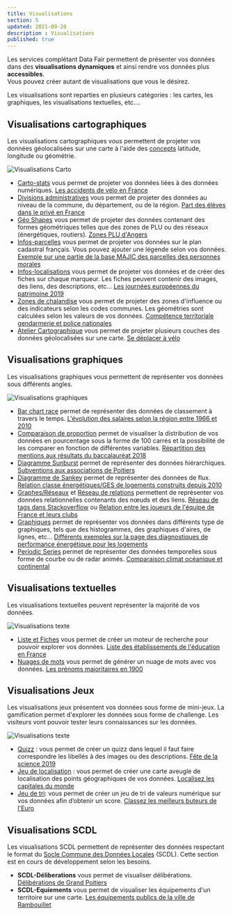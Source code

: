```yaml
---
title: Visualisations
section: 5
updated: 2021-09-20
description : Visualisations
published: true
---
```


Les services complétant Data&nbsp;Fair permettent de présenter vos données dans des **visualisations dynamiques** et ainsi rendre vos données plus **accessibles**.  
Vous pouvez créer autant de visualisations que vous le désirez.  

Les visualisations sont reparties en plusieurs catégories : les cartes, les graphiques, les visualisations textuelles, etc....

## Visualisations cartographiques

Les visualisations cartographiques vous permettent de projeter vos données géolocalisées sur une carte à l'aide des [concepts](./user-guide-backoffice/concept) latitude, longitude ou géométrie.

![Visualisations Carto](./images/user-guide-backoffice/visu-carto.jpg)

* [Carto-stats](./user-guide-backoffice/carto-stats) vous permet de projeter vos données liées à des données numériques. [Les accidents de vélo en France](https://opendata.koumoul.com/reuses/cartographie-des-accidents-de-velo)
* [Divisions administratives](./user-guide-backoffice/div-admin) vous permet de projeter des données au niveau de la commune, du département, ou de la région. [Part des élèves dans le privé en France](https://opendata.koumoul.com/reuses/ratio-public-prive-du-nombre-d'eleves-dans-les-ecoles-par-commune)
* [Géo Shapes](./user-guide-backoffice/geo-shapes) vous permet de projeter des données contenant des formes géométriques telles que des zones de PLU ou des réseaux (énergétiques, routiers). [Zones PLU d'Angers](https://opendata.koumoul.com/reuses/plu-zone-urba-angers-loire-metropole)
* [Infos-parcelles](./user-guide-backoffice/infos-parcelles) vous permet de projeter vos données sur le plan cadastral français. Vous pouvez ajouter une légende selon vos données. [Exemple sur une partie de la base MAJIC des parcelles des personnes morales](https://opendata.koumoul.com/reuses/carte-des-parcelles-des-personnes-morales-majic)
* [Infos-localisations](./user-guide-backoffice/infos-localisations) vous permet de projeter vos données et de créer des fiches sur chaque marqueur. Les fiches peuvent contenir des images, des liens, des descriptions, etc... [Les journées européennes du patrimoine 2019](https://opendata.koumoul.com/reuses/carte-des-evenements-des-journees-europeennes-du-patrimoine-en-france-2019)
* [Zones de chalandise](./user-guide-backoffice/catchment-area) vous permet de projeter des zones d'influence ou des indicateurs selon les codes communes. Les géométries sont calculées selon les valeurs de vos données. [Compétence territoriale gendarmerie et police nationales](https://opendata.koumoul.com/reuses/competence-territoriale-gendarmerie-et-police-nationales)
* [Atelier Cartographique](./user-guide-backoffice/carto-workshop) vous permet de projeter plusieurs couches des données géolocalisées sur une carte. [Se déplacer à vélo](https://opendata.koumoul.com/reuses/se-deplacer-a-velo/full)

## Visualisations graphiques

Les visualisations graphiques vous permettent de représenter vos données sous différents angles.

![Visualisations graphiques](./images/user-guide-backoffice/visu-graphs.jpg)

* [Bar chart race](./user-guide-backoffice/bar-chart-race) permet de représenter des données de classement à travers le temps. [L'évolution des salaires selon la région entre 1966 et 2010](https://opendata.koumoul.com/reuses/evolution-des-salaires-selon-la-region-entre-1966-et-2010)
* [Comparaison de proportion](./user-guide-backoffice/proportion) permet de visualiser la distribution de vos données en pourcentage sous la forme de 100 carrés et la possibilité de les comparer en fonction de différentes variables. [Répartition des mentions aux résultats du baccalauréat 2018](https://opendata.koumoul.com/reuses/proportions-des-resultats-du-baccalaureat)
* [Diagramme Sunburst](./user-guide-backoffice/sunburst) permet de représenter des données hiérarchiques. [Subventions aux associations de Poitiers](https://opendata.koumoul.com/reuses/repartition-des-subventions-aux-associations-de-poitiers-par-secteur-d'activite)
* [Diagramme de Sankey](./user-guide-backoffice/sankey) permet de représenter des données de flux. [Relation classe énergétiques/GES de logements construits depuis 2010](https://opendata.koumoul.com/reuses/relation-entre-classes-energetiques-et-ges-dans-les-logements)
* [Graphes/Réseaux](./user-guide-backoffice/network) et [Réseau de relations](./user-guide-backoffice/relations) permettent de représenter vos données relationnelles contenants des nœuds et des liens. [Réseau de tags dans Stackoverflow](https://opendata.koumoul.com/reuses/reseau-de-tags-dans-stackoverflow) ou [Relation entre les joueurs de l'équipe de France et leurs clubs](https://opendata.koumoul.com/reuses/relation-entre-les-joueurs-de-l'equipe-de-france-et-leurs-clubs)
* [Graphiques](./user-guide-backoffice/charts) permet de représenter vos données dans différents type de graphiques, tels que des histogrammes, des graphiques d'aires, de lignes, etc... [Différents exemples sur la page des diagnostiques de performance énergétique pour les logements](https://opendata.koumoul.com/datasets/dpe-logements)
* [Periodic Series](./user-guide-backoffice/periodic-series) permet de représenter des données temporelles sous forme de courbe ou de radar animés. [Comparaison climat océanique et continental](https://opendata.koumoul.com/reuses/variation-de-temperature-comparaison-climat-oceanique-et-continental)


## Visualisations textuelles

Les visualisations textuelles peuvent représenter la majorité de vos données.

![Visualisations texte](./images/user-guide-backoffice/visu-text.jpg)

* [Liste et Fiches](./user-guide-backoffice/liste-fiches) vous permet de créer un moteur de recherche pour pouvoir explorer vos données. [Liste des établissements de l'éducation en France](https://opendata.koumoul.com/reuses/liste-des-etablissements-de-l'education-en-france)
* [Nuages de mots](./user-guide-backoffice/word-cloud) vous permet de générer un nuage de mots avec vos données. [Les prénoms majoritaires en 1900](https://opendata.koumoul.com/reuses/prenom-par-annee)

## Visualisations Jeux

Les visualisations jeux présentent vos données sous forme de mini-jeux. La gamification permet d'explorer les données sous forme de challenge. Les visiteurs vont pouvoir tester leurs connaissances sur les données.

![Visualisations texte](./images/user-guide-backoffice/visu-jeu.jpg)

* [Quizz](./user-guide-backoffice/game-quizz) : vous permet de créer un quizz dans lequel il faut faire correspondre les libellés à des images ou des descriptions. [Fête de la science 2019](https://opendata.koumoul.com/reuses/quizz-fete-de-la-science-2019)
* [Jeu de localisation](./user-guide-backoffice/game-localisation) : vous permet de créer une carte aveugle de localisation des points géographiques de vos données. [Localisez les capitales du monde](https://opendata.koumoul.com/reuses/localisez-les-capitales-du-monde)
* [Jeu de tri](./user-guide-backoffice/game-sort): vous permet de créer un jeu de tri de valeurs numérique sur vos données afin d’obtenir un score. [Classez les meilleurs buteurs de l'Euro](https://opendata.koumoul.com/reuses/classez-les-meilleurs-buteurs-de-l'euro)

## Visualisations SCDL

Les visualisations SCDL permettent de représenter des données respectant le format du [Socle Commune des Données Locales](https://www.opendatafrance.net/scdl/) (SCDL). Cette section est en cours de développement selon les besoins.

* **SCDL-Déliberations** vous permet de visualiser délibérations. [Délibérations de Grand Poitiers](https://opendata.koumoul.com/reuses/deliberations-grand-poitiers)
* **SCDL-Equiements** vous permet de visualiser les équipements d'un territoire sur une carte. [Les équipements publics de la ville de Rambouillet](https://opendata.koumoul.com/reuses/equipements-publics-de-la-ville-de-rambouillet)
